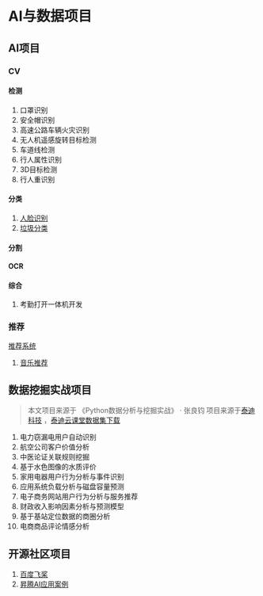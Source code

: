 # AI与数据项目

## AI项目

### CV

#### 检测

1. 口罩识别
2. 安全帽识别
3. 高速公路车辆火灾识别
4. 无人机遥感旋转目标检测
5. 车道线检测
6. 行人属性识别
7. 3D目标检测
8. 行人重识别

#### 分类
1. [人脸识别](face_detection/README.md)
2. [垃圾分类](garbage_classification/README.md)


#### 分割

#### OCR


#### 综合

1. 考勤打开一体机开发

### 推荐
[推荐系统](recommendation_sys/README.md)

1. [音乐推荐](recommendation_sys/music_recommendation/environments.md)

## 数据挖掘实战项目

> 本文项目来源于 《Python数据分析与挖掘实战》 · 张良钧
> 项目来源于[泰迪科技](http://www.tipdm.com/dldsjyy/index.jhtml) ，[泰迪云课堂数据集下载](https://edu.tipdm.org/course/explore/python?filter%5Btype%5D=all&filter%5Bprice%5D=all&filter%5BcurrentLevelId%5D=all&orderBy=recommendedSeq)

1. 电力窃漏电用户自动识别
2. 航空公司客户价值分析
3. 中医论证关联规则挖掘
4. 基于水色图像的水质评价
5. 家用电器用户行为分析与事件识别
6. 应用系统负载分析与磁盘容量预测
7. 电子商务网站用户行为分析与服务推荐
8. 财政收入影响因素分析与预测模型
9. 基于基站定位数据的商圈分析
10. 电商商品评论情感分析


## 开源社区项目

1. [百度飞桨](https://www.paddlepaddle.org.cn/documentation/docs/zh/guides/index_cn.html)
2. [昇腾AI应用案例](https://www.hiascend.com/zh/developer/case-studies)